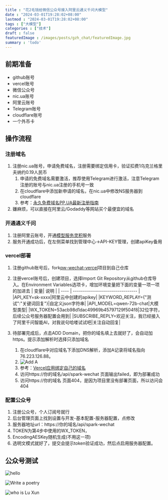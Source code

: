 ```yaml
---
title : "花2毛钱给微信公众号接入阿里云通义千问大模型" 
date : "2024-03-01T19:28:02+08:00" 
lastmod : "2024-03-01T19:28:02+08:00" 
tags : ["大模型"] 
categories : ["技术"]
draft : false
featuredImage : /images/posts/gzh_chat/featuredImage.jpg
summary : 'todo'
---
```


## 前期准备

- github账号
- vercel账号
- 微信公众号
- nic.ua账号
- 阿里云账号
- Telegram账号
- cloudflare账号
- 一个外币卡

## 操作流程

### 注册域名

1. 注册nic.ua账号，申请免费域名，注册需要绑定信用卡，验证扣费1乌克兰格里夫纳约0.19人民币
    1. 申请的免费域名需要激活，推荐使用Telegram进行激活，注意Telegram注册的账号与nic.ua注册的手机号一致
    2. 在cloudflare中添加新申请的域名，在nic.ua中修改NS服务器到cloudflare
    3. 参考：[永久免费域名PP.UA最新注册指南](https://zhuanlan.zhihu.com/p/630011467)
2. 嫌麻烦，可以直接在阿里云/Godaddy等网站买个最便宜的域名

### 开通通义千问

1. 注册阿里云账号，开通[模型服务灵积](https://dashscope.console.aliyun.com/overview)服务
2. 服务开通成功后，在左侧菜单找到管理中心->API-KEY管理，创建apiKey备用

### vercel部署

1. 注册github账号后，fork[qw-wechat-vercel](https://github.com/LuhangRui/qw-wechat-vercel)项目到自己仓库
2. 注册vercel账号后，创建项目，选择Import Git Repository从github仓库导入。在Environment Variables选项卡，增加环境变量把下面的变量一项一项的加进去
    | 变量| 说明                             |
    | ---- |  -------------------------------- |
    |API_KEY=sk-xxxx|阿里云中创建的apikey|
    |KEYWORD_REPLAY={"测试":"关键词回复"}|自定义json字符串|
    |API_MODEL=qwen-72b-chat|大模型类型|
    |WX_TOKEN=53acb98d1dac49969b45797129f504f8|32位字符，后续公众号服务器配置会用到|
    |SUBSCRIBE_REPLY=欢迎关注，我已经接入了阿里千问智能AI，对我说句哈喽试试吧|关注自动回复|

3. 待部署完成后，点击ADD Domain，把你的域名填上去就好了，会自动加https。提示添加解析时选择只添加域名
    1. 在cloudflare中对应域名下添加DNS解析，添加A记录将域名指向76.223.126.88。
    2. ![Add A](/images/posts/gzh_chat/1.png)
    3. 参考：[Vercel应用绑定自己的域名](https://blog.tangly1024.com/article/vercel-domain)
    4. 访问https://你的域名/api/spark-wechat 页面输出failed，即为部署成功
    5. 访问https://你的域名 页面404，是因为项目里没有部署页面，所以访问会404

### 配置公众号

1. 注册公众号，个人订阅号就行
2. 后台管理页面上找到设置与开发-基本配置-服务器配置，点修改
3. 服务器地址url：https://你的域名/api/spark-wechat
4. TOKEN为第4步中使用的WX_TOKEN，
5. EncodingAESKey随机生成(不用这一项)
6. 选明文模式就好了，提交会提示token验证成功，然后点启用服务器配置。

## 公众号测试

![hello](/images/posts/gzh_chat/2.jpg)

![Write a poetry](/images/posts/gzh_chat/3.png)

![who is Lu Xun](/images/posts/gzh_chat/4.png)
